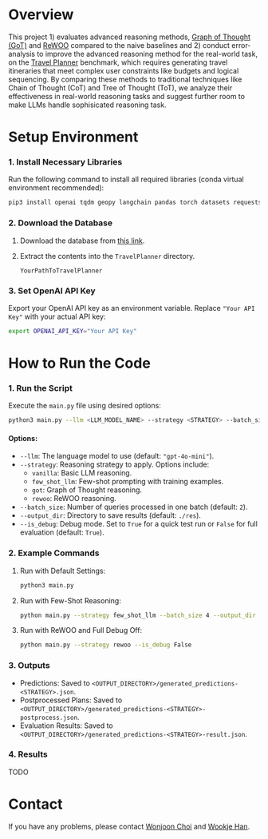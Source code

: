 # Overview

This project 1) evaluates advanced reasoning methods, [Graph of Thought (GoT)](https://github.com/spcl/graph-of-thoughts) and [ReWOO](https://arxiv.org/abs/2305.18323) compared to the naive baselines and 2) conduct error-analysis to improve the advanced reasoning method for the real-world task, on the [Travel Planner](https://github.com/OSU-NLP-Group/TravelPlanner?tab=readme-ov-file) benchmark, which requires generating travel itineraries that meet complex user constraints like budgets and logical sequencing. By comparing these methods to traditional techniques like Chain of Thought (CoT) and Tree of Thought (ToT), we analyze their effectiveness in real-world reasoning tasks and suggest further room to make LLMs handle sophisicated reasoning task. 

# Setup Environment

### 1. Install Necessary Libraries
Run the following command to install all required libraries (conda virtual environment recommended):

```bash
pip3 install openai tqdm geopy langchain pandas torch datasets requests graph_of_thoughts
```


### 2. Download the Database
1. Download the database from [this link](https://drive.google.com/file/d/1pF1Sw6pBmq2sFkJvm-LzJOqrmfWoQgxE/view).
2. Extract the contents into the `TravelPlanner` directory.

   ```
   YourPathToTravelPlanner
   ```


### 3. Set OpenAI API Key
Export your OpenAI API key as an environment variable. Replace `"Your API Key"` with your actual API key:

```bash
export OPENAI_API_KEY="Your API Key"
```


# How to Run the Code

### 1. Run the Script

Execute the `main.py` file using desired options:

```bash
python3 main.py --llm <LLM_MODEL_NAME> --strategy <STRATEGY> --batch_size <BATCH_SIZE> --output_dir <OUTPUT_DIRECTORY> --is_debug <DEBUG_MODE>
```

#### Options:
- `--llm`: The language model to use (default: `"gpt-4o-mini"`).
- `--strategy`: Reasoning strategy to apply. Options include:
  - `vanilla`: Basic LLM reasoning.
  - `few_shot_llm`: Few-shot prompting with training examples.
  - `got`: Graph of Thought reasoning.
  - `rewoo`: ReWOO reasoning.
- `--batch_size`: Number of queries processed in one batch (default: `2`).
- `--output_dir`: Directory to save results (default: `./res`).
- `--is_debug`: Debug mode. Set to `True` for a quick test run or `False` for full evaluation (default: `True`).

### 2. Example Commands

1. Run with Default Settings:
   ```bash
   python3 main.py
   ```

2. Run with Few-Shot Reasoning:
   ```bash
   python main.py --strategy few_shot_llm --batch_size 4 --output_dir ./output
   ```

3. Run with ReWOO and Full Debug Off:
   ```bash
   python main.py --strategy rewoo --is_debug False
   ```


### 3. Outputs
- Predictions: Saved to `<OUTPUT_DIRECTORY>/generated_predictions-<STRATEGY>.json`.
- Postprocessed Plans: Saved to `<OUTPUT_DIRECTORY>/generated_predictions-<STRATEGY>-postprocess.json`.
- Evaluation Results: Saved to `<OUTPUT_DIRECTORY>/generated_predictions-<STRATEGY>-result.json`.

### 4. Results
TODO

# Contact
If you have any problems, please contact [Wonjoon Choi](mailto:wc2852@columbia.edu) and [Wookje Han](mailto:wh2571@columbia.edu).




